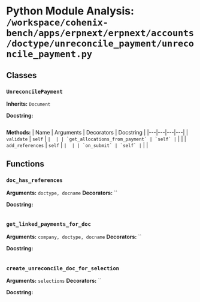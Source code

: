 # Python Module Analysis: `/workspace/cohenix-bench/apps/erpnext/erpnext/accounts/doctype/unreconcile_payment/unreconcile_payment.py`

## Classes

### `UnreconcilePayment`
**Inherits:** `Document`


**Docstring:**
```

```

**Methods:**
| Name | Arguments | Decorators | Docstring |
|---|---|---|---|
| `validate` | `self` | `` |  |
| `get_allocations_from_payment` | `self` | `` |  |
| `add_references` | `self` | `` |  |
| `on_submit` | `self` | `` |  |





## Functions

### `doc_has_references`
**Arguments:** `doctype, docname`
**Decorators:** ``

**Docstring:**
```

```
### `get_linked_payments_for_doc`
**Arguments:** `company, doctype, docname`
**Decorators:** ``

**Docstring:**
```

```
### `create_unreconcile_doc_for_selection`
**Arguments:** `selections`
**Decorators:** ``

**Docstring:**
```

```

